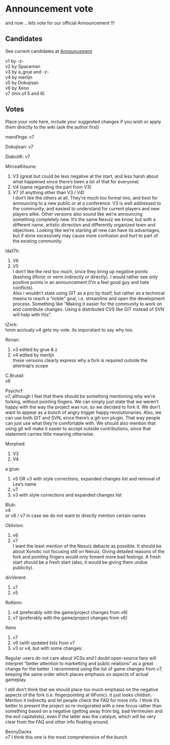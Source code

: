 Announcement vote
=================

and now .. lets vote for our official Announcement !!!

Candidates
----------

See current candidates at [Announcement](Announcement)

v1 by -z-  
v2 by Spaceman  
v3 by a_grue and -z-  
v4 by merlijn  
v5 by Dokujisan  
v6 by Xeno  
v7 (mix of 5 and 6)  

Votes
-----

Place your vote here, include your suggested changes if you wish or apply them directly to the wiki (ask the author first)

mand1nga: v7  

Dokujisan: v7  

DiaboliK: v7  

MirceaKitsune:  
1. V3 (great but could be less negative at the start, and less harsh about what happened since there’s been a lot of that for everyone)  
2. V4 (same regarding the part from V3)  
3. V7 (if anything other than V3 / V4)  
I don’t like the others at all. They’re much too formal imo, and best for announcing to a new public or at a conference. V3 is well addressed to the community, and easiest to understand for current players and new players alike. Other versions also sound like we’re announcing something completely new. It’s the same Nexuiz we know, but with a different name, artistic dirrection and differently organized team and objectives. Looking like we’re starting all new can have its advantages, but if done excessively may cause more confusion and hurt to part of the existing community.

lda17h:  
1. V6  
2. V5  
I don’t like the rest too much, since they bring up negative points (bashing illfonic or verm indirectly or directly). I would rather see only positive points in an announcement (I’m a feel good guy and hate conflicts).  
Also i wouldn’t state using GIT as a pro by itself, but rather as a technical means to reach a “noble” goal, i.e. streamline and open the development process. Something like “Making it easier for the community to work on and contribute changes. Using a distributed CVS like GIT instead of SVN will help with this”.

tZork:  
hmm acctualy v4 gets my vote. its imporatant to say why too.

Ronan:  
1. v3 edited by grue & z  
2. v4 edited by merlijn  
these versions clearly express why a fork is required outside the alientrap’s scope

C.Brutail:  
v6

Psychcf:  
v7, although I feel that there should be something mentioning why we’re forking, without pointing fingers. We can simply just state that we weren’t happy with the way the project was run, so we decided to fork it. We don’t want to appear as a bunch of angry trigger happy revolutionaries. Also, we can use both GIT and SVN, since there’s a git-svn plugin. That way people can just use what they’re comfortable with. We should also mention that using git will make it easier to accept outside contributions, since that statement carries little meaning otherwise.

Morphed:  
1. V3  
2. V4  

a grue:
1. v5 OR v3 with style corrections, expanded changes list and removal of Lee’s name  
2. v7  
3. v3 with style corrections and expanded changes list  

Blub:  
v4  
or v6 / v7 in case we do not want to directly mention certain names

Oblivion:  
1. v6  
2. v7  
I want the least mention of the Nexuiz debacle as possible. It should be about Xonotic not focusing still on Nexuiz. Giving detailed reasons of the fork and pointing fingers would only foment more bad feelings. A fresh start should be a fresh start (also, it would be giving them undue publicity).

divVerent:  
1. v7  
2. v5  

RoKenn:  
1. v4 (preferably with the game/project changes from v6)  
2. v7 (preferably with the game/project changes from v6)

Xeno  
1. v7  
2. v6 (with updated lists from v7  
3. v3 or v4, but with some changes:

Regular users do not care about VCSs and I doubt open-source fans will interpret “better attention to marketting and public relations” as a great change for the better. I recommend using the list of game changes from v7, keeping the same order which places emphasis on aspects of actual gameplay.

I still don’t think that we should place too much emphasis on the negative aspects of the fork (i.e. fingerpointing at IllFonic). It just looks childish. Mention it indirectly and let people check the FAQ for more info. I think it’s better to present the project as re-invigorated with a new focus rather than something based on a negative (getting away from big, bad Vermeulen and the evil capitalists), even if the latter was the catalyst, which will be very clear from the FAQ and other info floating around.

BennyDacks  
v7 I think this one is the most comprehensive of the bunch
